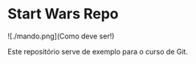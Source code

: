 # Start Wars Repo

![./mando.png](Como deve ser!)

Este repositório serve de exemplo para o curso de Git.